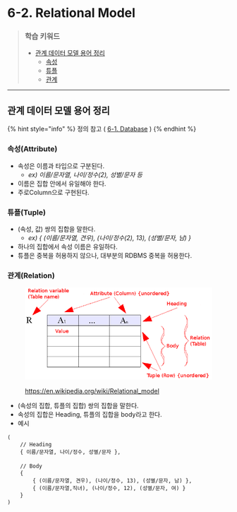 # 6-2. Relational Model

> ### 학습 키워드
>
> * [관계 데이터 모델 용어 정리](6-2.-relational-model.md#undefined)
>   * [속성](6-2.-relational-model.md#attribute)
>   * [튜플](6-2.-relational-model.md#tuple)
>   * [관계](6-2.-relational-model.md#relation)

***

## 관계 데이터 모델 용어 정리

{% hint style="info" %}
정의 참고 ( [6-1. Database](6-1.-database.md) )
{% endhint %}

### 속성(Attribute)

* 속성은 이름과 타입으로 구분된다.
  * _ex) 이름/문자열, 나이/정수(2), 성별/문자 등_
* 이름은 집합 안에서 유일해야 한다.
* 주로Column으로 구현된다.

### 튜플(Tuple)

* (속성, 값) 쌍의 집합을 말한다.
  * _ex) { (이름/문자열, 견우), (나이/정수(2), 13), (성별/문자,  남) }_
* 하나의 집합에서 속성 이름은 유일하다.
* 튜플은 중복을 허용하지 않으나, 대부분의 RDBMS 중복을 허용한다.

### 관계(Relation)

<figure><img src="../../.gitbook/assets/image (2).png" alt="" width="510"><figcaption><p><a href="https://en.wikipedia.org/wiki/Relational_model">https://en.wikipedia.org/wiki/Relational_model</a></p></figcaption></figure>

* (속성의 집합, 튜플의 집합) 쌍의 집합을 말한다.
* 속성의 집합은 Heading, 튜플의 집합을 body라고 한다.
* &#x20;예시

```
(
	// Heading
	{ 이름/문자열, 나이/정수, 성별/문자 },

	// Body
	{
		{ (이름/문자열, 견우), (나이/정수, 13), (성별/문자, 남) },
		{ (이름/문자열,직녀), (나이/정수, 12), (성별/문자, 여) }
	}
)
```
